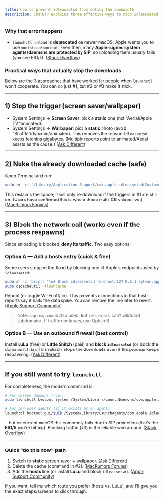 ```yaml
---
title: how to prevent idleassetsd from eating the bandwidth
description: ChatGTP explains three effective ways to stop idleassetsd from eating network
---
```


### Why that error happens

* `launchctl unload` is **deprecated** on newer macOS; Apple wants you to use `bootstrap/bootout`. Even then, many **Apple-signed system agents/daemons are protected by SIP**, so unloading them usually fails (you see EIO/5). ([Stack Overflow][1])

### Practical ways that actually stop the downloads

Below are the 3 approaches that have worked for people when `launchctl` won’t cooperate. You can do just #1, but #2 or #3 make it stick.

---

## 1) Stop the trigger (screen saver/wallpaper)

* System Settings → **Screen Saver**: pick a **static** one (not “Aerial/Apple TV”/animated).
* System Settings → **Wallpaper**: pick a **static** photo (avoid “Shuffle”/dynamic/animated).
  This removes the reason `idleassetsd` keeps fetching gigabytes. (Multiple reports point to animated/Aerial assets as the cause.) ([Ask Different][2])

---

## 2) Nuke the already downloaded cache (safe)

Open Terminal and run:

```bash
sudo rm -rf "/Library/Application Support/com.apple.idleassetsd/Customer/"*
```

This reclaims the space; it will only re-download if the triggers in #1 are still on. (Users have confirmed this is where those multi-GB videos live.) ([MacRumors Forums][3])

---

## 3) Block the network call (works even if the process respawns)

Since unloading is blocked, **deny its traffic**. Two easy options:

### Option A — Add a hosts entry (quick & free)

Some users stopped the flood by blocking one of Apple’s endpoints used by `idleassetsd`:

```bash
sudo sh -c 'printf "\n# Block idleassetsd fetches\n127.0.0.1 sylvan.apple.com\n" >> /etc/hosts'
sudo dscacheutil -flushcache
```

Reboot (or toggle Wi-Fi off/on). This prevents connections to that host; reports say it halts the data spike. You can remove the line later to revert. ([Apple Support Community][4])

> Note: `aaplimg.com` is also used, but `/etc/hosts` can’t wildcard subdomains. If traffic continues, use Option B.

### Option B — Use an outbound firewall (best control)

Install **LuLu** (free) or **Little Snitch** (paid) and **block `idleassetsd`** (or block the domains it hits). This reliably stops the downloads even if the process keeps respawning. ([Ask Different][2])

---

## If you still want to try `launchctl`

For completeness, the modern command is:

```bash
# For system daemons (root)
sudo launchctl bootout system /System/Library/LaunchDaemons/com.apple.idleassetsd.plist

# For per-user agents (if it exists as an agent)
launchctl bootout gui/$UID /System/Library/LaunchAgents/com.apple.idleassetsd.plist
```

…but on current macOS this commonly fails due to SIP protection (that’s the **EIO/5** you’re hitting). Blocking traffic (#3) is the reliable workaround. ([Stack Overflow][1])

---

### Quick “do this now” path

1. Switch to **static** screen saver + wallpaper. ([Ask Different][2])
2. Delete the cache (command in #2). ([MacRumors Forums][3])
3. Add the **hosts** line (or install **LuLu** and block `idleassetsd`). ([Apple Support Community][4])

If you want, tell me which route you prefer (hosts vs. LuLu), and I’ll give you the exact steps/screens to click through.

[1]: https://stackoverflow.com/questions/78246166/launchctl-bootout-on-macos-sonoma-is-failing-with-eio-input-output-error?utm_source=chatgpt.com "launchctl bootout on macOS Sonoma is failing with EIO = \"Input/output ..."
[2]: https://apple.stackexchange.com/questions/461119/unable-to-stop-process-idleassetsd-from-consuming-infinite-bandwidth-on-macos?utm_source=chatgpt.com "Unable to stop Process \"idleassetsd\" from consuming infinite bandwidth ..."
[3]: https://forums.macrumors.com/threads/wallpaper-screensavers-take-up-26gb-how-to-delete.2431871/?utm_source=chatgpt.com "Wallpaper/Screensavers take up 26gb, how to delete?"
[4]: https://discussions.apple.com/thread/255329956?utm_source=chatgpt.com "High Band With \"idleassetsd\" & \"nsurlses… - Apple Community"
